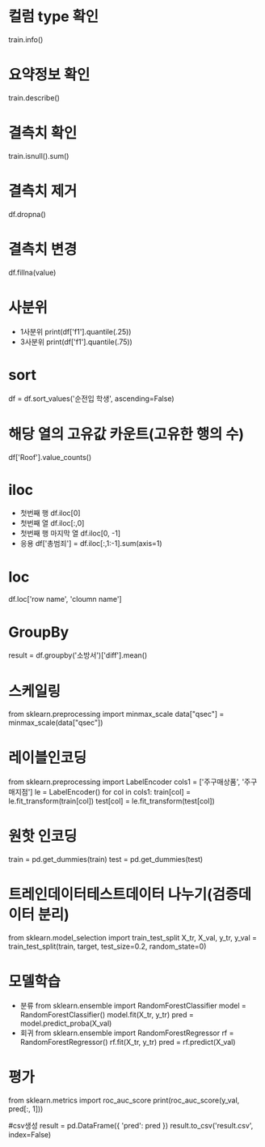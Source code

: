 ﻿# 컬럼 type 확인
train.info()

# 요약정보 확인
train.describe()

# 결측치 확인
train.isnull().sum()

# 결측치 제거
df.dropna()

# 결측치 변경
df.fillna(value)

# 사분위
- 1사분위
print(df['f1'].quantile(.25))
- 3사분위
print(df['f1'].quantile(.75))

# sort  
df = df.sort_values('순전입 학생', ascending=False)

# 해당 열의 고유값 카운트(고유한 행의 수)
df['Roof'].value_counts()

# iloc  
- 첫번째 행
df.iloc[0]
- 첫번째 열
df.iloc[:,0]
- 첫번째 행 마지막 열
df.iloc[0, -1]
- 응용
df['총범죄'] = df.iloc[:,1:-1].sum(axis=1)

# loc
df.loc['row name', 'cloumn name']

# GroupBy
result = df.groupby('소방서')['diff'].mean()

# 스케일링
from sklearn.preprocessing import minmax_scale
data["qsec"] = minmax_scale(data["qsec"])

# 레이블인코딩
from sklearn.preprocessing import LabelEncoder
cols1 = ['주구매상품', '주구매지점']
le = LabelEncoder()
for col in cols1:
	train[col] = le.fit_transform(train[col])
	test[col] = le.fit_transform(test[col])

# 원핫 인코딩
train = pd.get_dummies(train)
test = pd.get_dummies(test)

# 트레인데이터테스트데이터 나누기(검증데이터 분리)
from sklearn.model_selection import train_test_split
X_tr, X_val, y_tr, y_val = train_test_split(train, target, test_size=0.2, random_state=0)

# 모델학습
- 분류
from sklearn.ensemble import RandomForestClassifier
model = RandomForestClassifier()
model.fit(X_tr, y_tr)
pred = model.predict_proba(X_val)
- 회귀
from sklearn.ensemble import RandomForestRegressor
rf = RandomForestRegressor()
rf.fit(X_tr, y_tr)
pred = rf.predict(X_val)

# 평가
from sklearn.metrics import roc_auc_score
print(roc_auc_score(y_val, pred[:, 1]))

#csv생성
result = pd.DataFrame({
    'pred': pred
})
result.to_csv('result.csv', index=False)


